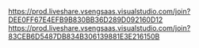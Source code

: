 https://prod.liveshare.vsengsaas.visualstudio.com/join?DEE0FF67E4EFB9B830BB36D289D092160D12
https://prod.liveshare.vsengsaas.visualstudio.com/join?83CEB6D5487DB834B306139881E3E216150B
